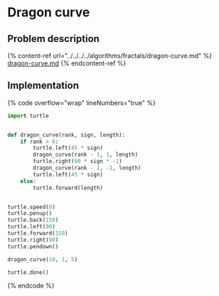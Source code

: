 # Dragon curve

## Problem description

{% content-ref url="../../../../algorithms/fractals/dragon-curve.md" %}
[dragon-curve.md](../../../../algorithms/fractals/dragon-curve.md)
{% endcontent-ref %}

## Implementation

{% code overflow="wrap" lineNumbers="true" %}
```python
import turtle


def dragon_curve(rank, sign, length):
    if rank > 0:
        turtle.left(45 * sign)
        dragon_curve(rank - 1, 1, length)
        turtle.right(90 * sign * -1)
        dragon_curve(rank - 1, -1, length)
        turtle.left(45 * sign)
    else:
        turtle.forward(length)


turtle.speed(0)
turtle.penup()
turtle.back(150)
turtle.left(90)
turtle.forward(150)
turtle.right(90)
turtle.pendown()

dragon_curve(10, 1, 5)

turtle.done()
```
{% endcode %}
